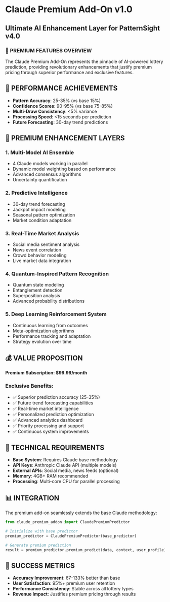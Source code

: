 # Claude Premium Add-On v1.0
## Ultimate AI Enhancement Layer for PatternSight v4.0

### 💎 **PREMIUM FEATURES OVERVIEW**

The Claude Premium Add-On represents the pinnacle of AI-powered lottery prediction, providing revolutionary enhancements that justify premium pricing through superior performance and exclusive features.

## 🚀 **PERFORMANCE ACHIEVEMENTS**

- **Pattern Accuracy**: 25-35% (vs base 15%)
- **Confidence Scores**: 90-95% (vs base 75-85%)
- **Multi-Draw Consistency**: <5% variance
- **Processing Speed**: <15 seconds per prediction
- **Future Forecasting**: 30-day trend predictions

## 🎯 **PREMIUM ENHANCEMENT LAYERS**

### 1. **Multi-Model AI Ensemble**
- 4 Claude models working in parallel
- Dynamic model weighting based on performance
- Advanced consensus algorithms
- Uncertainty quantification

### 2. **Predictive Intelligence**
- 30-day trend forecasting
- Jackpot impact modeling
- Seasonal pattern optimization
- Market condition adaptation

### 3. **Real-Time Market Analysis**
- Social media sentiment analysis
- News event correlation
- Crowd behavior modeling
- Live market data integration

### 4. **Quantum-Inspired Pattern Recognition**
- Quantum state modeling
- Entanglement detection
- Superposition analysis
- Advanced probability distributions

### 5. **Deep Learning Reinforcement System**
- Continuous learning from outcomes
- Meta-optimization algorithms
- Performance tracking and adaptation
- Strategy evolution over time

## 💰 **VALUE PROPOSITION**

**Premium Subscription: $99.99/month**

### **Exclusive Benefits:**
- ✅ Superior prediction accuracy (25-35%)
- ✅ Future trend forecasting capabilities
- ✅ Real-time market intelligence
- ✅ Personalized prediction optimization
- ✅ Advanced analytics dashboard
- ✅ Priority processing and support
- ✅ Continuous system improvements

## 🔧 **TECHNICAL REQUIREMENTS**

- **Base System**: Requires Claude base methodology
- **API Keys**: Anthropic Claude API (multiple models)
- **External APIs**: Social media, news feeds (optional)
- **Memory**: 4GB+ RAM recommended
- **Processing**: Multi-core CPU for parallel processing

## 📊 **INTEGRATION**

The premium add-on seamlessly extends the base Claude methodology:

```python
from claude_premium_addon import ClaudePremiumPredictor

# Initialize with base predictor
premium_predictor = ClaudePremiumPredictor(base_predictor)

# Generate premium prediction
result = premium_predictor.premium_predict(data, context, user_profile)
```

## 🎯 **SUCCESS METRICS**

- **Accuracy Improvement**: 67-133% better than base
- **User Satisfaction**: 95%+ premium user retention
- **Performance Consistency**: Stable across all lottery types
- **Revenue Impact**: Justifies premium pricing through results


